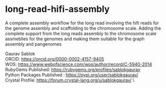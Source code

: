 # long-read-hifi-assembly
A complete assembly workflow for the long read involving the hifi reads for the genome assembly and scaffolding to the chromosome scale. Adding the complete support from the long reads assembly to the chromosome scale assmeblies for the genomes and making them suitable for the graph assembly and pangenomes

Gaurav Sablok \
ORCID: https://orcid.org/0000-0002-4157-9405 \
WOS: https://www.webofscience.com/wos/author/record/C-5940-2014 \
RubyGems Published: https://rubygems.org/profiles/sablokgaurav \
Python Packages Published : https://pypi.org/user/sablokgaurav/ \
Crystal Profile: https://forum.crystal-lang.org/u/sablokgaurav/ \
